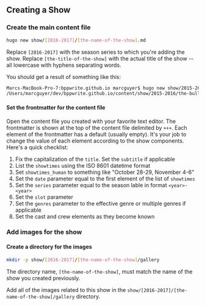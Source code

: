 ## Creating a Show

### Create the main content file

```sh
hugo new show/[2016-2017]/[the-name-of-the-show].md
```

Replace `[2016-2017]` with the season series to which you're adding the show. Replace `[the-title-of-the-show]` with the actual title of the show -- all lowercase with hyphens separating words.

You should get a result of something like this:

```sh
Marcs-MacBook-Pro-7:bppwrite.github.io marcguyer$ hugo new show/2015-2016/the-bull-the-moon-and-the-coronet-of-stars.md
/Users/marcguyer/dev/bppwrite.github.io/content/show/2015-2016/the-bull-the-moon-and-the-coronet-of-stars.md created
```

#### Set the frontmatter for the content file

Open the content file you created with your favorite text editor. The frontmatter is shown at the top of the content file delimited by `+++`. Each element of the frontmatter has a default (usually empty). It's your job to change the value of each element according to the show components. Here's a quick checklist:

1. Fix the capitalization of the `title`. Set the `subtitle` if applicable
2. List the `showtimes` using the ISO 8601 datetime format
3. Set `showtimes_human` to something like "October 28-29, November 4-6"
4. Set the `date` parameter equal to the first element of the list of `showtimes`
5. Set the `series` parameter equal to the season lable in format `<year>-<year>`
6. Set the `slot` parameter
7. Set the `genres` parameter to the effective genre or multiple genres if applicable
8. Set the cast and crew elements as they become known

### Add images for the show

#### Create a directory for the images

```sh
mkdir -p show/[2016-2017]/[the-name-of-the-show]/gallery
```

The directory name, `[the-name-of-the-show]`, must match the name of the show you created previously.

Add all of the images related to this show in the `show/[2016-2017]/[the-name-of-the-show]/gallery` directory.
